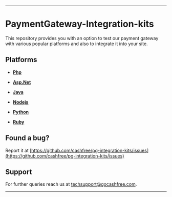 *****************************************************************************************

# PaymentGateway-Integration-kits

This repository provides you with an option to test our payment gateway with various popular platforms and also to integrate it into your site. 

## Platforms 

- **[Php](php)**

- **[Asp.Net](aspnet)**

- **[Java](java)**

- **[Nodejs](nodejs/checkout)**

- **[Python](python)**

- **[Ruby](ror/pgsim)**

## Found a bug?

Report it at [https://github.com/cashfree/pg-integration-kits/issues](https://github.com/cashfree/pg-integration-kits/issues)


## Support

For further queries reach us at [techsupport@gocashfree.com](techsupport@cashfree.com).

*****************************************************************************************

